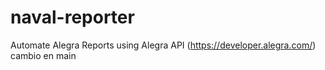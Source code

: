 # naval-reporter
Automate Alegra Reports using Alegra API (https://developer.alegra.com/) cambio en main
